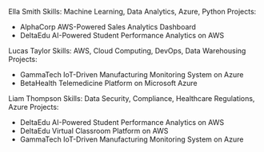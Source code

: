 Ella Smith
Skills: Machine Learning, Data Analytics, Azure, Python
Projects:
- AlphaCorp AWS-Powered Sales Analytics Dashboard
- DeltaEdu AI-Powered Student Performance Analytics on AWS

Lucas Taylor
Skills: AWS, Cloud Computing, DevOps, Data Warehousing
Projects:
- GammaTech IoT-Driven Manufacturing Monitoring System on Azure
- BetaHealth Telemedicine Platform on Microsoft Azure

Liam Thompson
Skills: Data Security, Compliance, Healthcare Regulations, Azure
Projects:
- DeltaEdu AI-Powered Student Performance Analytics on AWS
- DeltaEdu Virtual Classroom Platform on AWS
- GammaTech IoT-Driven Manufacturing Monitoring System on Azure
